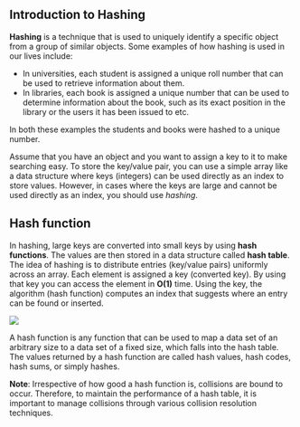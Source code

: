 <!--title={Hash Tables: Hashing and Hash Functions}-->

<!--badges={Algorithms:20}-->

<!--concepts={Hash Tables, Hash Functions}-->



## Introduction to Hashing

**Hashing** is a technique that is used to uniquely identify a specific object from a group of similar objects. Some examples of how hashing is used in our lives include:

- In universities, each student is assigned a unique roll number that can be used to retrieve information about them.
- In libraries, each book is assigned a unique number that can be used to determine information about the book, such as its exact position in the library or the users it has been issued to etc.

In both these examples the students and books were hashed to a unique number.

Assume that you have an object and you want to assign a key to it to make searching easy. To store the key/value pair, you can use a simple array like a data structure where keys (integers) can be used directly as an index to store values. However, in cases where the keys are large and cannot be used directly as an index, you should use *hashing*.



## Hash function

In hashing, large keys are converted into small keys by using **hash functions**. The values are then stored in a data structure called **hash table**. The idea of hashing is to distribute entries (key/value pairs) uniformly across an array. Each element is assigned a key (converted key). By using that key you can access the element in **O(1)** time. Using the key, the algorithm (hash function) computes an index that suggests where an entry can be found or inserted.

![](https://he-s3.s3.amazonaws.com/media/uploads/0e2c706.png)


A hash function is any function that can be used to map a data set of an arbitrary size to a data set of a fixed size, which falls into the hash table. The values returned by a hash function are called hash values, hash codes, hash sums, or simply hashes.



**Note**: Irrespective of how good a hash function is, collisions are bound to occur. Therefore, to maintain the performance of a hash table, it is important to manage collisions through various collision resolution techniques.